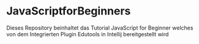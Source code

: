 # JavaScriptforBeginners


Dieses Repository beinhaltet das Tutorial JavaScript for Beginner welches von dem Integrierten Plugin Edutools in Intellij bereitgestellt wird 
